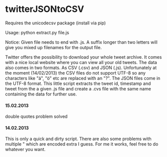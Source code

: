 twitterJSONtoCSV
================

Requires the unicodecsv package (install via pip)

Usage: python extract.py file.js

Notice: Given file needs to end with .js. A suffix longer than two letters will give you mixed up filenames for the output file.


Twitter offers the possibility to download your whole tweet archive. It comes with a nice local website where you can view all your old tweets. The data also comes in two formats. As CSV (.csv) and JSON (.js). Unfortunately at the moment (14/02/2013) the CSV files do not support UTF-8 so any characters like "ä", "ö" etc are replaced with an "?". The JSON files come in the UTF-8 format. This little script extracts the tweet id, timestamp and tweet from the a given .js file and create a .cvs file with the same name containing the data for further use.


#### 15.02.2013 ####
double quotes problem solved

#### 14.02.2013 ####
This is only a quick and dirty script. There are also some problems with multiple " which are encoded extra I guess. For me it works, feel free to do whatever you want.